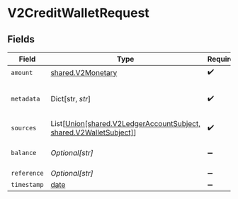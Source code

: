 # V2CreditWalletRequest


## Fields

| Field                                                                                                  | Type                                                                                                   | Required                                                                                               | Description                                                                                            |
| ------------------------------------------------------------------------------------------------------ | ------------------------------------------------------------------------------------------------------ | ------------------------------------------------------------------------------------------------------ | ------------------------------------------------------------------------------------------------------ |
| `amount`                                                                                               | [shared.V2Monetary](../../models/shared/v2monetary.md)                                                 | :heavy_check_mark:                                                                                     | N/A                                                                                                    |
| `metadata`                                                                                             | Dict[str, *str*]                                                                                       | :heavy_check_mark:                                                                                     | Metadata associated with the wallet.                                                                   |
| `sources`                                                                                              | List[[Union[shared.V2LedgerAccountSubject, shared.V2WalletSubject]](../../models/shared/v2subject.md)] | :heavy_check_mark:                                                                                     | N/A                                                                                                    |
| `balance`                                                                                              | *Optional[str]*                                                                                        | :heavy_minus_sign:                                                                                     | The balance to credit                                                                                  |
| `reference`                                                                                            | *Optional[str]*                                                                                        | :heavy_minus_sign:                                                                                     | N/A                                                                                                    |
| `timestamp`                                                                                            | [date](https://docs.python.org/3/library/datetime.html#date-objects)                                   | :heavy_minus_sign:                                                                                     | N/A                                                                                                    |
